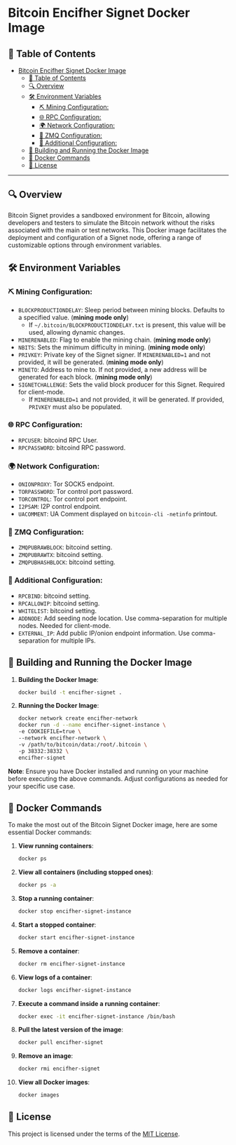 # Bitcoin Encifher Signet Docker Image

## 📌 Table of Contents

- [Bitcoin Encifher Signet Docker Image](#bitcoin-encifher-signet-docker-image)
  - [📌 Table of Contents](#-table-of-contents)
  - [🔍 Overview](#-overview)
  - [🛠 Environment Variables](#-environment-variables)
    - [⛏ Mining Configuration:](#-mining-configuration)
    - [🌐 RPC Configuration:](#-rpc-configuration)
    - [🌍 Network Configuration:](#-network-configuration)
    - [📡 ZMQ Configuration:](#-zmq-configuration)
    - [🔧 Additional Configuration:](#-additional-configuration)
  - [🚀 Building and Running the Docker Image](#-building-and-running-the-docker-image)
  - [🔧 Docker Commands](#-docker-commands)
  - [📜 License](#-license)

---

## 🔍 Overview

Bitcoin Signet provides a sandboxed environment for Bitcoin, allowing developers and testers to simulate the Bitcoin network without the risks associated with the main or test networks. This Docker image facilitates the deployment and configuration of a Signet node, offering a range of customizable options through environment variables.

## 🛠 Environment Variables

### ⛏ Mining Configuration:

- `BLOCKPRODUCTIONDELAY`: Sleep period between mining blocks. Defaults to a specified value. (**mining mode only**)
  - If `~/.bitcoin/BLOCKPRODUCTIONDELAY.txt` is present, this value will be used, allowing dynamic changes.
- `MINERENABLED`: Flag to enable the mining chain. (**mining mode only**)
- `NBITS`: Sets the minimum difficulty in mining. (**mining mode only**)
- `PRIVKEY`: Private key of the Signet signer. If `MINERENABLED=1` and not provided, it will be generated. (**mining mode only**)
- `MINETO`: Address to mine to. If not provided, a new address will be generated for each block. (**mining mode only**)
- `SIGNETCHALLENGE`: Sets the valid block producer for this Signet. Required for client-mode.
  - If `MINERENABLED=1` and not provided, it will be generated. If provided, `PRIVKEY` must also be populated.

### 🌐 RPC Configuration:

- `RPCUSER`: bitcoind RPC User.
- `RPCPASSWORD`: bitcoind RPC password.

### 🌍 Network Configuration:

- `ONIONPROXY`: Tor SOCK5 endpoint.
- `TORPASSWORD`: Tor control port password.
- `TORCONTROL`: Tor control port endpoint.
- `I2PSAM`: I2P control endpoint.
- `UACOMMENT`: UA Comment displayed on `bitcoin-cli -netinfo` printout.

### 📡 ZMQ Configuration:

- `ZMQPUBRAWBLOCK`: bitcoind setting.
- `ZMQPUBRAWTX`: bitcoind setting.
- `ZMQPUBHASHBLOCK`: bitcoind setting.

### 🔧 Additional Configuration:

- `RPCBIND`: bitcoind setting.
- `RPCALLOWIP`: bitcoind setting.
- `WHITELIST`: bitcoind setting.
- `ADDNODE`: Add seeding node location. Use comma-separation for multiple nodes. Needed for client-mode.
- `EXTERNAL_IP`: Add public IP/onion endpoint information. Use comma-separation for multiple IPs.

## 🚀 Building and Running the Docker Image

1. **Building the Docker Image**:

   ```bash
   docker build -t encifher-signet .
   ```

2. **Running the Docker Image**:
   ```bash
   docker network create encifher-network 
   docker run -d --name encifher-signet-instance \
   -e COOKIEFILE=true \
   --network encifher-network \
   -v /path/to/bitcoin/data:/root/.bitcoin \
   -p 38332:38332 \
   encifher-signet
   ```

**Note**: Ensure you have Docker installed and running on your machine before executing the above commands. Adjust configurations as needed for your specific use case.

## 🔧 Docker Commands

To make the most out of the Bitcoin Signet Docker image, here are some essential Docker commands:

1. **View running containers**:

   ```bash
   docker ps
   ```

2. **View all containers (including stopped ones)**:

   ```bash
   docker ps -a
   ```

3. **Stop a running container**:

   ```bash
   docker stop encifher-signet-instance
   ```

4. **Start a stopped container**:

   ```bash
   docker start encifher-signet-instance
   ```

5. **Remove a container**:

   ```bash
   docker rm encifher-signet-instance
   ```

6. **View logs of a container**:

   ```bash
   docker logs encifher-signet-instance
   ```

7. **Execute a command inside a running container**:

   ```bash
   docker exec -it encifher-signet-instance /bin/bash
   ```

8. **Pull the latest version of the image**:

   ```bash
   docker pull encifher-signet
   ```

9. **Remove an image**:

   ```bash
   docker rmi encifher-signet
   ```

10. **View all Docker images**:
    ```bash
    docker images
    ```

## 📜 License

This project is licensed under the terms of the [MIT License](./LICENSE).
